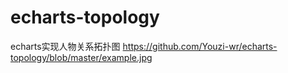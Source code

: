 # echarts-topology
echarts实现人物关系拓扑图
https://github.com/Youzi-wr/echarts-topology/blob/master/example.jpg
